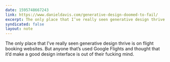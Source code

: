 ```yaml
---
date: 1595748667243
link: https://www.danieldavis.com/generative-design-doomed-to-fail/
excerpt: The only place that I’ve really seen generative design thrive is on flight booking websites. But anyone that’s used Google Flights and thought that it’d make a good design interface is out of their fucking mind.
syndicated: false
layout: note
---
```


The only place that I’ve really seen generative design thrive is on flight booking websites. But anyone that’s used Google Flights and thought that it’d make a good design interface is out of their fucking mind.
